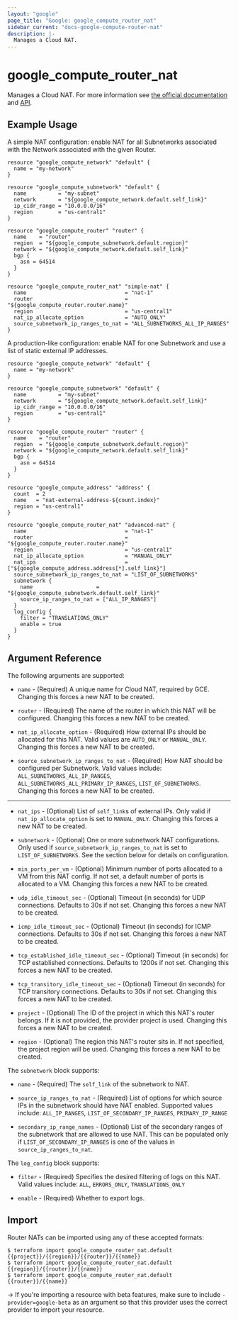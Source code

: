 ```yaml
---
layout: "google"
page_title: "Google: google_compute_router_nat"
sidebar_current: "docs-google-compute-router-nat"
description: |-
  Manages a Cloud NAT.
---
```


# google\_compute\_router\_nat

Manages a Cloud NAT. For more information see
[the official documentation](https://cloud.google.com/nat/docs/overview)
and
[API](https://cloud.google.com/compute/docs/reference/rest/beta/routers).

## Example Usage

A simple NAT configuration: enable NAT for all Subnetworks associated with
the Network associated with the given Router.

```hcl
resource "google_compute_network" "default" {
  name = "my-network"
}

resource "google_compute_subnetwork" "default" {
  name          = "my-subnet"
  network       = "${google_compute_network.default.self_link}"
  ip_cidr_range = "10.0.0.0/16"
  region        = "us-central1"
}

resource "google_compute_router" "router" {
  name    = "router"
  region  = "${google_compute_subnetwork.default.region}"
  network = "${google_compute_network.default.self_link}"
  bgp {
    asn = 64514
  }
}

resource "google_compute_router_nat" "simple-nat" {
  name                               = "nat-1"
  router                             = "${google_compute_router.router.name}"
  region                             = "us-central1"
  nat_ip_allocate_option             = "AUTO_ONLY"
  source_subnetwork_ip_ranges_to_nat = "ALL_SUBNETWORKS_ALL_IP_RANGES"
}
```

A production-like configuration: enable NAT for one Subnetwork and use a list of
static external IP addresses.

```hcl
resource "google_compute_network" "default" {
  name = "my-network"
}

resource "google_compute_subnetwork" "default" {
  name          = "my-subnet"
  network       = "${google_compute_network.default.self_link}"
  ip_cidr_range = "10.0.0.0/16"
  region        = "us-central1"
}

resource "google_compute_router" "router" {
  name    = "router"
  region  = "${google_compute_subnetwork.default.region}"
  network = "${google_compute_network.default.self_link}"
  bgp {
    asn = 64514
  }
}

resource "google_compute_address" "address" {
  count  = 2
  name   = "nat-external-address-${count.index}"
  region = "us-central1"
}

resource "google_compute_router_nat" "advanced-nat" {
  name                               = "nat-1"
  router                             = "${google_compute_router.router.name}"
  region                             = "us-central1"
  nat_ip_allocate_option             = "MANUAL_ONLY"
  nat_ips                            = ["${google_compute_address.address[*].self_link}"]
  source_subnetwork_ip_ranges_to_nat = "LIST_OF_SUBNETWORKS"
  subnetwork {
    name                    = "${google_compute_subnetwork.default.self_link}"
    source_ip_ranges_to_nat = ["ALL_IP_RANGES"]
  }
  log_config {
    filter = "TRANSLATIONS_ONLY"
    enable = true
  }
}
```

## Argument Reference

The following arguments are supported:

* `name` - (Required) A unique name for Cloud NAT, required by GCE. Changing
    this forces a new NAT to be created.

* `router` - (Required) The name of the router in which this NAT will be configured.
    Changing this forces a new NAT to be created.

* `nat_ip_allocate_option` - (Required) How external IPs should be allocated for
    this NAT. Valid values are `AUTO_ONLY` or `MANUAL_ONLY`. Changing this forces
    a new NAT to be created.

* `source_subnetwork_ip_ranges_to_nat` - (Required) How NAT should be configured
    per Subnetwork. Valid values include: `ALL_SUBNETWORKS_ALL_IP_RANGES`,
    `ALL_SUBNETWORKS_ALL_PRIMARY_IP_RANGES`, `LIST_OF_SUBNETWORKS`. Changing
    this forces a new NAT to be created.

- - -

* `nat_ips` - (Optional) List of `self_link`s of external IPs. Only valid if
    `nat_ip_allocate_option` is set to `MANUAL_ONLY`. Changing this forces a
    new NAT to be created.

* `subnetwork` - (Optional) One or more subnetwork NAT configurations. Only used
    if `source_subnetwork_ip_ranges_to_nat` is set to `LIST_OF_SUBNETWORKS`. See
    the section below for details on configuration.

* `min_ports_per_vm` - (Optional) Minimum number of ports allocated to a VM
    from this NAT config. If not set, a default number of ports is allocated to a VM.
    Changing this forces a new NAT to be created.

* `udp_idle_timeout_sec` - (Optional) Timeout (in seconds) for UDP connections.
    Defaults to 30s if not set. Changing this forces a new NAT to be created.

* `icmp_idle_timeout_sec` - (Optional) Timeout (in seconds) for ICMP connections.
    Defaults to 30s if not set. Changing this forces a new NAT to be created.

* `tcp_established_idle_timeout_sec` - (Optional) Timeout (in seconds) for TCP
    established connections. Defaults to 1200s if not set. Changing this forces
    a new NAT to be created.

* `tcp_transitory_idle_timeout_sec` - (Optional) Timeout (in seconds) for TCP
    transitory connections. Defaults to 30s if not set. Changing this forces a
    new NAT to be created.

* `project` - (Optional) The ID of the project in which this NAT's router belongs. If it
    is not provided, the provider project is used. Changing this forces a new NAT to be created.

* `region` - (Optional) The region this NAT's router sits in. If not specified,
    the project region will be used. Changing this forces a new NAT to be
    created.

The `subnetwork` block supports:

* `name` - (Required) The `self_link` of the subnetwork to NAT.

* `source_ip_ranges_to_nat` - (Required) List of options for which source IPs in the subnetwork
    should have NAT enabled. Supported values include: `ALL_IP_RANGES`,
    `LIST_OF_SECONDARY_IP_RANGES`, `PRIMARY_IP_RANGE`

* `secondary_ip_range_names` - (Optional) List of the secondary ranges of the subnetwork
    that are allowed to use NAT. This can be populated only if
    `LIST_OF_SECONDARY_IP_RANGES` is one of the values in `source_ip_ranges_to_nat`.

The `log_config` block supports:

* `filter` - (Required) Specifies the desired filtering of logs on this NAT.
    Valid values include: `ALL`, `ERRORS_ONLY`, `TRANSLATIONS_ONLY`

* `enable` - (Required) Whether to export logs.

## Import

Router NATs can be imported using any of these accepted formats:

```
$ terraform import google_compute_router_nat.default {{project}}/{{region}}/{{router}}/{{name}}
$ terraform import google_compute_router_nat.default {{region}}/{{router}}/{{name}}
$ terraform import google_compute_router_nat.default {{router}}/{{name}}
```

-> If you're importing a resource with beta features, make sure to include `-provider=google-beta`
as an argument so that this provider uses the correct provider to import your resource.
